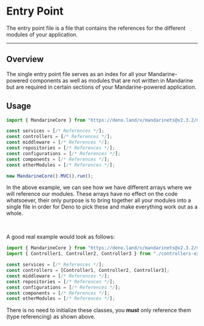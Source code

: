 # Entry Point
The entry point file is a file that contains the references for the different modules of your application. 

-----------

## Overview
The single entry point file serves as an index for all your Mandarine-powered components as well as modules that are not written in Mandarine but are required in certain sections of your Mandarine-powered application.

## Usage
```typescript
import { MandarineCore } from "https://deno.land/x/mandarinets@v2.3.2/mod.ts";

const services = [/* References */];
const controllers = [/* References */];
const middleware = [/* References */];
const repositories = [/* References */];
const configurations = [/* References */];
const components = [/* References */];
const otherModules = [/* References */];

new MandarineCore().MVC().run();
```
In the above example, we can see how we have different arrays where we will reference our modules. These arrays have no effect on the code whatsoever, their only purpose is to bring together all your modules into a single file in order for Deno to pick these and make everything work out as a whole.

&nbsp;

A good real example would look as follows:
```typescript
import { MandarineCore } from "https://deno.land/x/mandarinets@v2.3.2/mod.ts";
import { Controller1, Controller2, Controller3 } from "./controllers-exports.ts";

const services = [/* References */];
const controllers = [Controller1, Controller2, Controller3];
const middleware = [/* References */];
const repositories = [/* References */];
const configurations = [/* References */];
const components = [/* References */];
const otherModules = [/* References */];
```
There is no need to initialize these classes, you **must** only reference them (type referencing) as shown above.